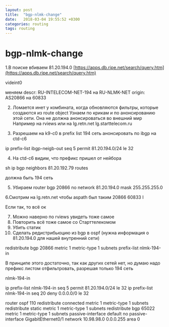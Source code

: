 ```yaml
---
layout: post
title:  "bgp-nlmk-change"
date:   2018-03-04 19:55:52 +0300
categories: routing
tags: routing
---
```


# bgp-nlmk-change
1.В поиске вбиваем 81.20.194.0
[https://apps.db.ripe.net/search/query.htm](https://apps.db.ripe.net/search/query.htm)

videint0

меняем 
descr:          RU-INTELECOM-NET-194             на RU-NLMK-NET
origin:         AS20866				на 60833


2. Ломается инет у комбината, когда обновляются фильтры, которые создаются из route object
Узнаем по крикам и по анонсированию этой сети. Она не должна анонсироваться во внешний мир
Например на rviews или на lg.retn.net lg.starttelecom.ru

3. Разрешаем на k9-c0 в prefix list 194 сеть анонсировать по ibgp на ctd-c6 

ip prefix-list ibgp-neigb-out seq 5 permit 81.20.194.0/24 le 32

4. На ctd-c6 видим, что префикс пришел от нейбора

sh ip bgp neighbors 81.20.192.79 routes

должна быть 194 сеть 

5. Убираем 
router bgp 20866
  no network 81.20.194.0 mask 255.255.255.0

6.Смотрим на lg.retn.net чтобы aspath был таким
20866 60833 I 

Если так, то всё ок

7. Можно наверно по rviews увидеть тоже самое
8. Повторить всё тоже самое со Старттелекомом
9. Убить статик
10. Сделать редистрибьюцию из bgp в ospf
(нужна информация о 81.20.194.0 для нашей внутренний сети)


redistribute bgp 20866 metric 1 metric-type 1 subnets prefix-list nlmk-194-in


В принципе этого достаточно, так как других сетей нет, но думаю 
надо префикс листом отфильтровать, разрешая только 194 сеть

nlmk-194-in


ip prefix-list nlmk-194-in seq 5 permit 81.20.194.0/24 le 32
ip prefix-list nlmk-194-in seq 20 deny 0.0.0.0/0 le 32



router ospf 110
 redistribute connected metric 1 metric-type 1 subnets
 redistribute static metric 1 metric-type 1 subnets
 redistribute bgp 65022 metric 1 metric-type 1 subnets
 passive-interface default
 no passive-interface GigabitEthernet0/1
 network 10.98.98.0 0.0.0.255 area 0


